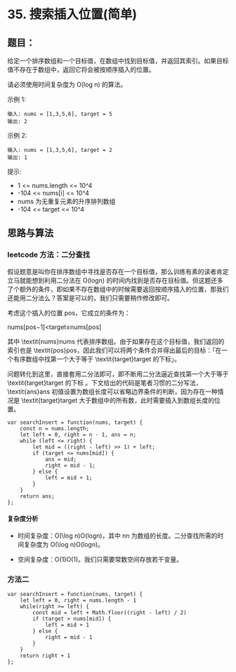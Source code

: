 # 35. 搜索插入位置(简单)

## 题目：

给定一个排序数组和一个目标值，在数组中找到目标值，并返回其索引。如果目标值不存在于数组中，返回它将会被按顺序插入的位置。

请必须使用时间复杂度为 O(log n) 的算法。

示例 1:

```
输入: nums = [1,3,5,6], target = 5
输出: 2
```

示例 2:

```
输入: nums = [1,3,5,6], target = 2
输出: 1
```

提示:

- 1 <= nums.length <= 10^4
- -104 <= nums[i] <= 10^4
- nums 为无重复元素的升序排列数组
- -104 <= target <= 10^4

## 思路与算法

### leetcode 方法：二分查找

假设题意是叫你在排序数组中寻找是否存在一个目标值，那么训练有素的读者肯定立马就能想到利用二分法在 O(logn) 的时间内找到是否存在目标值。但这题还多了个额外的条件，即如果不存在数组中的时候需要返回按顺序插入的位置，那我们还能用二分法么？答案是可以的，我们只需要稍作修改即可。

考虑这个插入的位置 pos，它成立的条件为：

nums[pos−1]<target≤nums[pos]

其中 \textit{nums}nums 代表排序数组。由于如果存在这个目标值，我们返回的索引也是 \textit{pos}pos，因此我们可以将两个条件合并得出最后的目标：「在一个有序数组中找第一个大于等于 \textit{target}target 的下标」。

问题转化到这里，直接套用二分法即可，即不断用二分法逼近查找第一个大于等于 \textit{target}target 的下标 。下文给出的代码是笔者习惯的二分写法，\textit{ans}ans 初值设置为数组长度可以省略边界条件的判断，因为存在一种情况是 \textit{target}target 大于数组中的所有数，此时需要插入到数组长度的位置。

```
var searchInsert = function(nums, target) {
    const n = nums.length;
    let left = 0, right = n - 1, ans = n;
    while (left <= right) {
        let mid = ((right - left) >> 1) + left;
        if (target <= nums[mid]) {
            ans = mid;
            right = mid - 1;
        } else {
            left = mid + 1;
        }
    }
    return ans;
};
```

#### 复杂度分析

- 时间复杂度：O(\log n)O(logn)，其中 nn 为数组的长度。二分查找所需的时间复杂度为 O(\log n)O(logn)。

- 空间复杂度：O(1)O(1)。我们只需要常数空间存放若干变量。

### 方法二

```
var searchInsert = function(nums, target) {
    let left = 0, right = nums.length - 1
    while(right >= left) {
        const mid = left + Math.floor((right - left) / 2)
        if (target > nums[mid]) {
            left = mid + 1
        } else {
            right = mid - 1
        }
    }
    return right + 1
};
```
